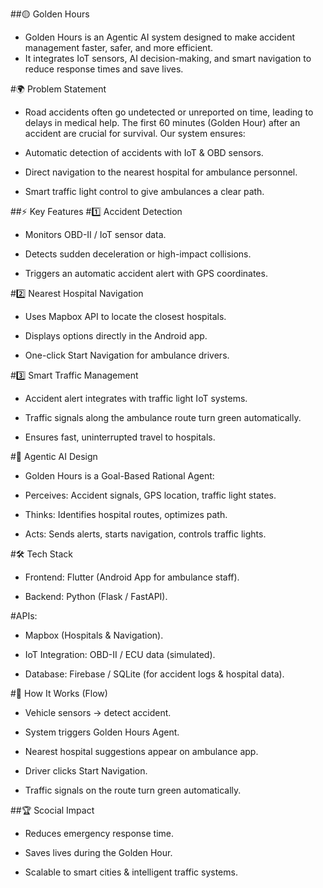 ##🟡 Golden Hours

  - Golden Hours is an Agentic AI system designed to make accident management faster, safer, and more efficient.
  - It integrates IoT sensors, AI decision-making, and smart navigation to reduce response times and save lives.

#🌍 Problem Statement

  - Road accidents often go undetected or unreported on time, leading to delays in medical help. The first 60 minutes (Golden Hour) after an accident are crucial for   survival. Our system ensures:

  - Automatic detection of accidents with IoT & OBD sensors.

  - Direct navigation to the nearest hospital for ambulance personnel.

  - Smart traffic light control to give ambulances a clear path.

##⚡ Key Features
#1️⃣ Accident Detection

  - Monitors OBD-II / IoT sensor data.

  - Detects sudden deceleration or high-impact collisions.

  - Triggers an automatic accident alert with GPS coordinates.

#2️⃣ Nearest Hospital Navigation

  - Uses Mapbox API to locate the closest hospitals.

  - Displays options directly in the Android app.

  - One-click Start Navigation for ambulance drivers.

#3️⃣ Smart Traffic Management

  - Accident alert integrates with traffic light IoT systems.

  - Traffic signals along the ambulance route turn green automatically.

  - Ensures fast, uninterrupted travel to hospitals.

#🧠 Agentic AI Design

  - Golden Hours is a Goal-Based Rational Agent:

  - Perceives: Accident signals, GPS location, traffic light states.

  - Thinks: Identifies hospital routes, optimizes path.

  - Acts: Sends alerts, starts navigation, controls traffic lights.

#🛠️ Tech Stack

  - Frontend: Flutter (Android App for ambulance staff).

  - Backend: Python (Flask / FastAPI).

#APIs:

  - Mapbox (Hospitals & Navigation).

  - IoT Integration: OBD-II / ECU data (simulated).

  - Database: Firebase / SQLite (for accident logs & hospital data).

#🚀 How It Works (Flow)

  - Vehicle sensors → detect accident.

  - System triggers Golden Hours Agent.

  - Nearest hospital suggestions appear on ambulance app.

  - Driver clicks Start Navigation.

  - Traffic signals on the route turn green automatically.


##🏆 Scocial Impact

  - Reduces emergency response time.
  
  - Saves lives during the Golden Hour.
  
  - Scalable to smart cities & intelligent traffic systems.

    

